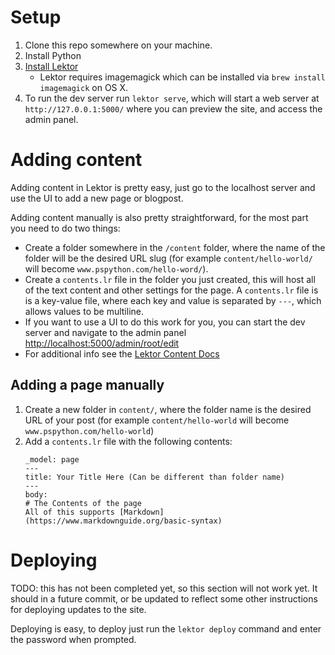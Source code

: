 # Setup

1. Clone this repo somewhere on your machine.
2. Install Python
3. [Install Lektor](https://www.getlektor.com/docs/installation/)
    - Lektor requires imagemagick which can be installed via `brew install imagemagick` on OS X.
4. To run the dev server run `lektor serve`, which will start a web server at
`http://127.0.0.1:5000/` where you can preview the site, and access the admin panel.

# Adding content

Adding content in Lektor is pretty easy, just go to the localhost server and use the UI to add a new
page or blogpost.

Adding content manually is also pretty straightforward, for the most part you need to do two things:
* Create a folder somewhere in the `/content` folder, where the name of the folder will be the
desired URL slug (for example `content/hello-world/` will become `www.pspython.com/hello-word/`).
* Create a `contents.lr` file in the folder you just created, this will host all of the text content
and other settings for the page. A `contents.lr` file is is a key-value file, where each key and
value is separated by `---`, which allows values to be multiline.
* If you want to use a UI to do this work for you, you can start the dev server and navigate to the
admin panel [http://localhost:5000/admin/root/edit](http://localhost:5000/admin/root/edit)
* For additional info see the [Lektor Content Docs](https://www.getlektor.com/docs/content/)

## Adding a page manually
1. Create a new folder in `content/`, where the folder name is the desired URL of your post
(for example `content/hello-world` will become `www.pspython.com/hello-world`)
2. Add a `contents.lr` file with the following contents:
    ```
    _model: page
    ---
    title: Your Title Here (Can be different than folder name)
    ---
    body:
    # The Contents of the page
    All of this supports [Markdown](https://www.markdownguide.org/basic-syntax)
    ```

# Deploying

TODO: this has not been completed yet, so this section will not work yet. It should in a future
commit, or be updated to reflect some other instructions for deploying updates to the site.

Deploying is easy, to deploy just run the `lektor deploy` command and enter the password when
prompted.
